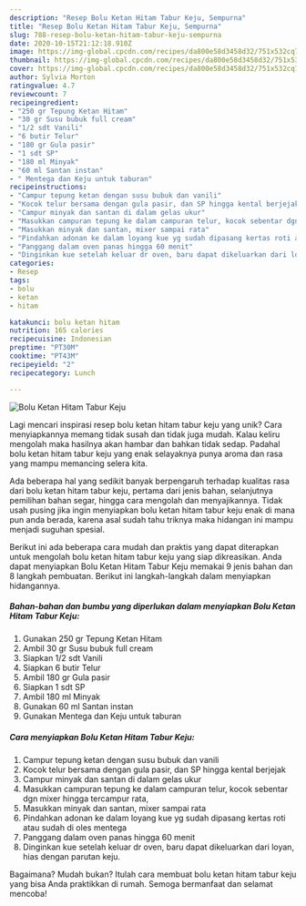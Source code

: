 ```yaml
---
description: "Resep Bolu Ketan Hitam Tabur Keju, Sempurna"
title: "Resep Bolu Ketan Hitam Tabur Keju, Sempurna"
slug: 788-resep-bolu-ketan-hitam-tabur-keju-sempurna
date: 2020-10-15T21:12:18.910Z
image: https://img-global.cpcdn.com/recipes/da800e58d3458d32/751x532cq70/bolu-ketan-hitam-tabur-keju-foto-resep-utama.jpg
thumbnail: https://img-global.cpcdn.com/recipes/da800e58d3458d32/751x532cq70/bolu-ketan-hitam-tabur-keju-foto-resep-utama.jpg
cover: https://img-global.cpcdn.com/recipes/da800e58d3458d32/751x532cq70/bolu-ketan-hitam-tabur-keju-foto-resep-utama.jpg
author: Sylvia Morton
ratingvalue: 4.7
reviewcount: 7
recipeingredient:
- "250 gr Tepung Ketan Hitam"
- "30 gr Susu bubuk full cream"
- "1/2 sdt Vanili"
- "6 butir Telur"
- "180 gr Gula pasir"
- "1 sdt SP"
- "180 ml Minyak"
- "60 ml Santan instan"
- " Mentega dan Keju untuk taburan"
recipeinstructions:
- "Campur tepung ketan dengan susu bubuk dan vanili"
- "Kocok telur bersama dengan gula pasir, dan SP hingga kental berjejak"
- "Campur minyak dan santan di dalam gelas ukur"
- "Masukkan campuran tepung ke dalam campuran telur, kocok sebentar dgn mixer hingga tercampur rata,"
- "Masukkan minyak dan santan, mixer sampai rata"
- "Pindahkan adonan ke dalam loyang kue yg sudah dipasang kertas roti atau sudah di oles mentega"
- "Panggang dalam oven panas hingga 60 menit"
- "Dinginkan kue setelah keluar dr oven, baru dapat dikeluarkan dari loyan, hias dengan parutan keju."
categories:
- Resep
tags:
- bolu
- ketan
- hitam

katakunci: bolu ketan hitam 
nutrition: 165 calories
recipecuisine: Indonesian
preptime: "PT30M"
cooktime: "PT43M"
recipeyield: "2"
recipecategory: Lunch

---
```



![Bolu Ketan Hitam Tabur Keju](https://img-global.cpcdn.com/recipes/da800e58d3458d32/751x532cq70/bolu-ketan-hitam-tabur-keju-foto-resep-utama.jpg)

Lagi mencari inspirasi resep bolu ketan hitam tabur keju yang unik? Cara menyiapkannya memang tidak susah dan tidak juga mudah. Kalau keliru mengolah maka hasilnya akan hambar dan bahkan tidak sedap. Padahal bolu ketan hitam tabur keju yang enak selayaknya punya aroma dan rasa yang mampu memancing selera kita.

Ada beberapa hal yang sedikit banyak berpengaruh terhadap kualitas rasa dari bolu ketan hitam tabur keju, pertama dari jenis bahan, selanjutnya pemilihan bahan segar, hingga cara mengolah dan menyajikannya. Tidak usah pusing jika ingin menyiapkan bolu ketan hitam tabur keju enak di mana pun anda berada, karena asal sudah tahu triknya maka hidangan ini mampu menjadi suguhan spesial.




Berikut ini ada beberapa cara mudah dan praktis yang dapat diterapkan untuk mengolah bolu ketan hitam tabur keju yang siap dikreasikan. Anda dapat menyiapkan Bolu Ketan Hitam Tabur Keju memakai 9 jenis bahan dan 8 langkah pembuatan. Berikut ini langkah-langkah dalam menyiapkan hidangannya.

<!--inarticleads1-->

##### Bahan-bahan dan bumbu yang diperlukan dalam menyiapkan Bolu Ketan Hitam Tabur Keju:

1. Gunakan 250 gr Tepung Ketan Hitam
1. Ambil 30 gr Susu bubuk full cream
1. Siapkan 1/2 sdt Vanili
1. Siapkan 6 butir Telur
1. Ambil 180 gr Gula pasir
1. Siapkan 1 sdt SP
1. Ambil 180 ml Minyak
1. Gunakan 60 ml Santan instan
1. Gunakan  Mentega dan Keju untuk taburan




<!--inarticleads2-->

##### Cara menyiapkan Bolu Ketan Hitam Tabur Keju:

1. Campur tepung ketan dengan susu bubuk dan vanili
1. Kocok telur bersama dengan gula pasir, dan SP hingga kental berjejak
1. Campur minyak dan santan di dalam gelas ukur
1. Masukkan campuran tepung ke dalam campuran telur, kocok sebentar dgn mixer hingga tercampur rata,
1. Masukkan minyak dan santan, mixer sampai rata
1. Pindahkan adonan ke dalam loyang kue yg sudah dipasang kertas roti atau sudah di oles mentega
1. Panggang dalam oven panas hingga 60 menit
1. Dinginkan kue setelah keluar dr oven, baru dapat dikeluarkan dari loyan, hias dengan parutan keju.




Bagaimana? Mudah bukan? Itulah cara membuat bolu ketan hitam tabur keju yang bisa Anda praktikkan di rumah. Semoga bermanfaat dan selamat mencoba!
